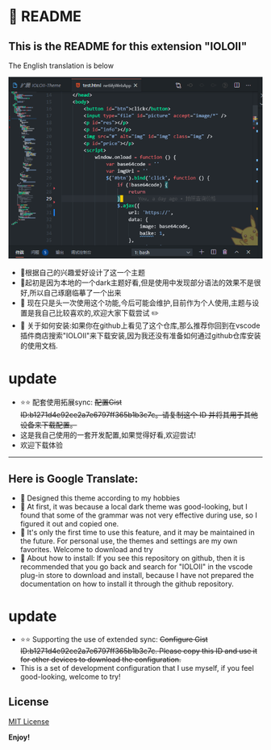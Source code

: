 # :rocket: README
## This is the README for this extension "IOLOII"
The English translation is below

![Screenshot](https://raw.githubusercontent.com/IOLOII/IOLOII-vscode-theme/master/screenshot.png)

* :balloon: ​根据自己的兴趣爱好设计了这一个主题
* :balloon: ​起初是因为本地的一个dark主题好看,但是使用中发现部分语法的效果不是很好,所以自己琢磨临摹了一个出来
* :balloon: 现在只是头一次使用这个功能,今后可能会维护,目前作为个人使用,主题与设置是我自己比较喜欢的,欢迎大家下载尝试 :pencil2:
* :balloon: 关于如何安装:如果你在github上看见了这个仓库,那么推荐你回到在vscode插件商店搜索"IOLOII"来下载安装,因为我还没有准备如何通过github仓库安装的使用文档.

# update
* :star::star: 配套使用拓展sync: ~~配置Gist ID:b1271d4e92ce2a7e6797ff365b1b3c7c。请复制这个 ID 并将其用于其他设备来下载配置。~~
* 这是我自己使用的一套开发配置,如果觉得好看,欢迎尝试!
* 欢迎下载体验

---
## Here is Google Translate:

* :lemon: ​Designed this theme according to my hobbies
* :lemon: ​At first, it was because a local dark theme was good-looking, but I found that some of the grammar was not very effective during use, so I figured it out and copied one.
* :lemon: ​It's only the first time to use this feature, and it may be maintained in the future. For personal use, the themes and settings are my own favorites. Welcome to download and try
* :lemon: ​About how to install: If you see this repository on github, then it is recommended that you go back and search for "IOLOII" in the vscode plug-in store to download and install, because I have not prepared the documentation on how to install it through the github repository.

# update
* :star::star: Supporting the use of extended sync: ~~Configure Gist ID:b1271d4e92ce2a7e6797ff365b1b3c7c. Please copy this ID and use it for other devices to download the configuration.~~
* This is a set of development configuration that I use myself, if you feel good-looking, welcome to try!

## License

[MIT License](https://github.com/IOLOII/IOLOII-vscode-theme/blob/master/LICENSE)


**Enjoy!**
